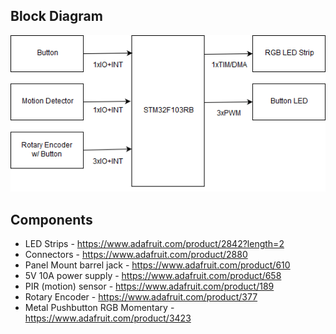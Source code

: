 ## Block Diagram

![Block Diagram](block-diagram.png)

## Components

* LED Strips - https://www.adafruit.com/product/2842?length=2
* Connectors - https://www.adafruit.com/product/2880
* Panel Mount barrel jack - https://www.adafruit.com/product/610
* 5V 10A power supply - https://www.adafruit.com/product/658
* PIR (motion) sensor - https://www.adafruit.com/product/189
* Rotary Encoder - https://www.adafruit.com/product/377
* Metal Pushbutton RGB Momentary - https://www.adafruit.com/product/3423
